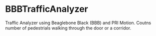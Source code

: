 # BBBTrafficAnalyzer
Traffic Analyzer using Beaglebone Black (BBB) and PRI Motion. Coutns number of pedestrials walking through the door or a corridor.
